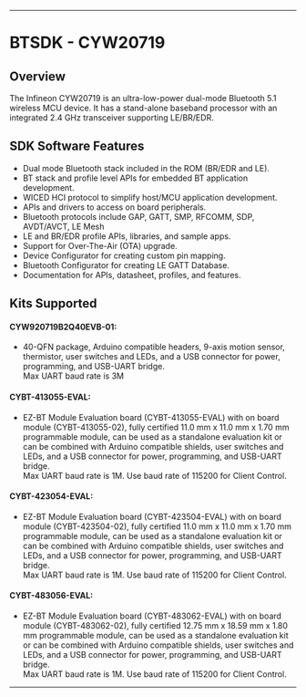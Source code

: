 ------------------------------------------------------------------------------------
# BTSDK - CYW20719

## Overview

The Infineon CYW20719 is an ultra-low-power dual-mode Bluetooth 5.1 wireless MCU device. It has a stand-alone baseband processor with an integrated 2.4 GHz transceiver supporting LE/BR/EDR.

## SDK Software Features
- Dual mode Bluetooth stack included in the ROM (BR/EDR and LE).
- BT stack and profile level APIs for embedded BT application development.
- WICED HCI protocol to simplify host/MCU application development.
- APIs and drivers to access on board peripherals.
- Bluetooth protocols include GAP, GATT, SMP, RFCOMM, SDP, AVDT/AVCT, LE Mesh
- LE and BR/EDR profile APIs, libraries, and sample apps.
- Support for Over-The-Air (OTA) upgrade.
- Device Configurator for creating custom pin mapping.
- Bluetooth Configurator for creating LE GATT Database.
- Documentation for APIs, datasheet, profiles, and features.

## Kits Supported
#### CYW920719B2Q40EVB-01:
- 40-QFN package, Arduino compatible headers, 9-axis motion sensor,
  thermistor, user switches and LEDs, and a USB connector for power,
  programming, and USB-UART bridge.<br>
  Max UART baud rate is 3M

#### CYBT-413055-EVAL:
- EZ-BT Module Evaluation board (CYBT-413055-EVAL) with on board module (CYBT-413055-02), fully
  certified 11.0 mm x 11.0 mm x 1.70 mm programmable module, can be used as a standalone evaluation
  kit or can be combined with Arduino compatible shields, user switches and LEDs, and a USB connector
  for power, programming, and USB-UART bridge.<br>
  Max UART baud rate is 1M. Use baud rate of 115200 for Client Control.

#### CYBT-423054-EVAL:
- EZ-BT Module Evaluation board (CYBT-423504-EVAL) with on board module (CYBT-423504-02), fully
  certified 11.0 mm x 11.0 mm x 1.70 mm programmable module, can be used as a standalone evaluation
  kit or can be combined with Arduino compatible shields, user switches and LEDs, and a USB connector
  for power, programming, and USB-UART bridge.<br>
  Max UART baud rate is 1M. Use baud rate of 115200 for Client Control.

#### CYBT-483056-EVAL:
- EZ-BT Module Evaluation board (CYBT-483062-EVAL) with on board module (CYBT-483062-02), fully
  certified 12.75 mm x 18.59 mm x 1.80 mm programmable module, can be used as a standalone evaluation
  kit or can be combined with Arduino compatible shields, user switches and LEDs, and a USB connector
  for power, programming, and USB-UART bridge.<br>
  Max UART baud rate is 1M. Use baud rate of 115200 for Client Control.

------------------------------------------------------------------------------------
